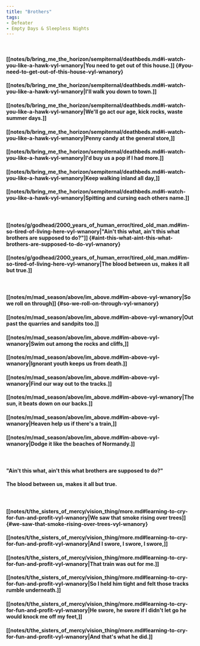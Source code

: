 ```yaml
---
title: "Brothers"
tags:
- Defeater
- Empty Days & Sleepless Nights
---
```

&nbsp;
#### [[notes/b/bring_me_the_horizon/sempiternal/deathbeds.md#i-watch-you-like-a-hawk-vyl-wnanory|You need to get out of this house.]] {#you-need-to-get-out-of-this-house-vyl-wnanory}
#### [[notes/b/bring_me_the_horizon/sempiternal/deathbeds.md#i-watch-you-like-a-hawk-vyl-wnanory|I'll walk you down to town.]]
#### [[notes/b/bring_me_the_horizon/sempiternal/deathbeds.md#i-watch-you-like-a-hawk-vyl-wnanory|We'll go act our age, kick rocks, waste summer days.]]
#### [[notes/b/bring_me_the_horizon/sempiternal/deathbeds.md#i-watch-you-like-a-hawk-vyl-wnanory|Penny candy at the general store,]]
#### [[notes/b/bring_me_the_horizon/sempiternal/deathbeds.md#i-watch-you-like-a-hawk-vyl-wnanory|I'd buy us a pop if I had more.]]
#### [[notes/b/bring_me_the_horizon/sempiternal/deathbeds.md#i-watch-you-like-a-hawk-vyl-wnanory|Keep walking inland all day,]]
#### [[notes/b/bring_me_the_horizon/sempiternal/deathbeds.md#i-watch-you-like-a-hawk-vyl-wnanory|Spitting and cursing each others name.]]
&nbsp;
#### [[notes/g/godhead/2000_years_of_human_error/tired_old_man.md#im-so-tired-of-living-here-vyl-wnanory|"Ain't this what, ain't this what brothers are supposed to do?"]] {#aint-this-what-aint-this-what-brothers-are-supposed-to-do-vyl-wnanory}
#### [[notes/g/godhead/2000_years_of_human_error/tired_old_man.md#im-so-tired-of-living-here-vyl-wnanory|The blood between us, makes it all but true.]]
&nbsp;
#### [[notes/m/mad_season/above/im_above.md#im-above-vyl-wnanory|So we roll on through]] {#so-we-roll-on-through-vyl-wnanory}
#### [[notes/m/mad_season/above/im_above.md#im-above-vyl-wnanory|Out past the quarries and sandpits too.]]
#### [[notes/m/mad_season/above/im_above.md#im-above-vyl-wnanory|Swim out among the rocks and cliffs,]]
#### [[notes/m/mad_season/above/im_above.md#im-above-vyl-wnanory|Ignorant youth keeps us from death.]]
#### [[notes/m/mad_season/above/im_above.md#im-above-vyl-wnanory|Find our way out to the tracks.]]
#### [[notes/m/mad_season/above/im_above.md#im-above-vyl-wnanory|The sun, it beats down on our backs.]]
#### [[notes/m/mad_season/above/im_above.md#im-above-vyl-wnanory|Heaven help us if there's a train,]]
#### [[notes/m/mad_season/above/im_above.md#im-above-vyl-wnanory|Dodge it like the beaches of Normandy.]]
&nbsp;
#### "Ain't this what, ain't this what brothers are supposed to do?"
#### The blood between us, makes it all but true.
&nbsp;
#### [[notes/t/the_sisters_of_mercy/vision_thing/more.md#learning-to-cry-for-fun-and-profit-vyl-wnanory|We saw that smoke rising over trees]] {#we-saw-that-smoke-rising-over-trees-vyl-wnanory}
#### [[notes/t/the_sisters_of_mercy/vision_thing/more.md#learning-to-cry-for-fun-and-profit-vyl-wnanory|And I swore, I swore, I swore,]]
#### [[notes/t/the_sisters_of_mercy/vision_thing/more.md#learning-to-cry-for-fun-and-profit-vyl-wnanory|That train was out for me.]]
#### [[notes/t/the_sisters_of_mercy/vision_thing/more.md#learning-to-cry-for-fun-and-profit-vyl-wnanory|So I held him tight and felt those tracks rumble underneath.]]
#### [[notes/t/the_sisters_of_mercy/vision_thing/more.md#learning-to-cry-for-fun-and-profit-vyl-wnanory|He swore, he swore if I didn't let go he would knock me off my feet,]]
#### [[notes/t/the_sisters_of_mercy/vision_thing/more.md#learning-to-cry-for-fun-and-profit-vyl-wnanory|And that's what he did.]]
